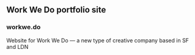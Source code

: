 ## Work We Do portfolio site
### workwe.do
Website for Work We Do — a new type of creative company based in SF and LDN
